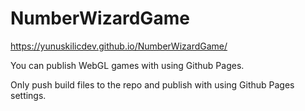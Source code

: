 # NumberWizardGame

https://yunuskilicdev.github.io/NumberWizardGame/

You can publish WebGL games with using Github Pages.

Only push build files to the repo and publish with using Github Pages settings.
